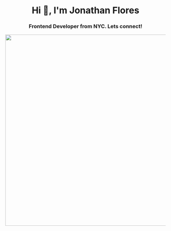 <h1 align="center">Hi 👋, I'm Jonathan Flores</h1>
<h3 align="center">Frontend Developer from NYC. Lets connect!</h3>
<img src="https://64.media.tumblr.com/1e59432e5fe2d7942df39fdd0223d294/9ec5a9ae5ba9f7db-ae/s1280x1920/8f45c6df3adc9f1a74b58a275b587982b5de8abc.gifv" width="600">
